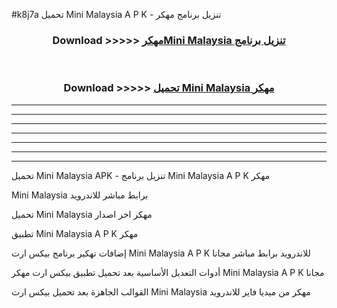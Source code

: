 #k8j7a تحميل Mini Malaysia  A P K - تنزيل برنامج مهكر



<div align="center">
<h3>Download >>>>> <a href="https://runaway1.web.app/?sq=Mini Malaysia ">مهكرMini Malaysia  تنزيل برنامج</a></h3><br>

<h3>Download >>>>> <a href="https://runaway1.web.app/?sq=Mini Malaysia ">تحميل Mini Malaysia  مهكر</a></h3>
</div>


----------------------------------------------------------

----------------------------------------------------------

----------------------------------------------------------

----------------------------------------------------------

----------------------------------------------------------

----------------------------------------------------------

----------------------------------------------------------

تحميل Mini Malaysia  APK - تنزيل برنامج Mini Malaysia  A P K مهكر

Mini Malaysia  برابط مباشر للاندرويد

تحميل Mini Malaysia  مهكر اخر اصدار

تطبيق Mini Malaysia  A P K مهكر

إضافات تهكير برنامج بيكس ارت Mini Malaysia  A P K للاندرويد برابط مباشر مجانا

أدوات التعديل الأساسية بعد تحميل تطبيق بيكس ارت مهكر Mini Malaysia  A P K مجانا

القوالب الجاهزة بعد تحميل بيكس ارت Mini Malaysia  مهكر من ميديا فاير للاندرويد


